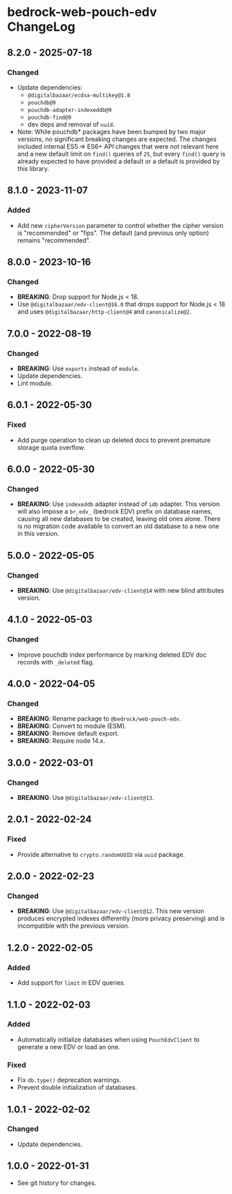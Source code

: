 # bedrock-web-pouch-edv ChangeLog

## 8.2.0 - 2025-07-18

### Changed
- Update dependencies:
  - `@digitalbazaar/ecdsa-multikey@1.8`
  - `pouchdb@9`
  - `pouchdb-adapter-indexeddb@9`
  - `pouchdb-find@9`
  - dev deps and removal of `uuid`.
- Note: While pouchdb* packages have been bumped by two major versions, no
  significant breaking changes are expected. The changes included internal
  ES5 => ES6+ API changes that were not relevant here and a new default
  limit on `find()` queries of `25`, but every `find()` query is already
  expected to have provided a default or a default is provided by this
  library.

## 8.1.0 - 2023-11-07

### Added
- Add new `cipherVersion` parameter to control whether the cipher version
  is "recommended" or "fips". The default (and previous only option)
  remains "recommended".

## 8.0.0 - 2023-10-16

### Changed
- **BREAKING**: Drop support for Node.js < 18.
- Use `@digitalbazaar/edv-client@16.0` that drops support for Node.js < 18 and
  uses `@digitalbazaar/http-client@4` and `canonicalize@2`.

## 7.0.0 - 2022-08-19

### Changed
- **BREAKING**: Use `exports` instead of `module`.
- Update dependencies.
- Lint module.

## 6.0.1 - 2022-05-30

### Fixed
- Add purge operation to clean up deleted docs to prevent premature storage
  quota overflow.

## 6.0.0 - 2022-05-30

### Changed
- **BREAKING**: Use `indexeddb` adapter instead of `idb` adapter. This version
  will also impose a `br_edv_` (bedrock EDV) prefix on database names,
  causing all new databases to be created, leaving old ones alone. There is
  no migration code available to convert an old database to a new one in this
  version.

## 5.0.0 - 2022-05-05

### Changed
- **BREAKING**: Use `@digitalbazaar/edv-client@14` with new blind
  attributes version.

## 4.1.0 - 2022-05-03

### Changed
- Improve pouchdb index performance by marking deleted EDV doc
  records with `_deleted` flag.

## 4.0.0 - 2022-04-05

### Changed
- **BREAKING**: Rename package to `@bedrock/web-pouch-edv`.
- **BREAKING**: Convert to module (ESM).
- **BREAKING**: Remove default export.
- **BREAKING**: Require node 14.x.

## 3.0.0 - 2022-03-01

### Changed
- **BREAKING**: Use `@digitalbazaar/edv-client@13`.

## 2.0.1 - 2022-02-24

### Fixed
- Provide alternative to `crypto.randomUUID` via `uuid` package.

## 2.0.0 - 2022-02-23

### Changed
- **BREAKING**: Use `@digitalbazaar/edv-client@12`. This new version
  produces encrypted indexes differently (more privacy preserving)
  and is incompatible with the previous version.

## 1.2.0 - 2022-02-05

### Added
- Add support for `limit` in EDV queries.

## 1.1.0 - 2022-02-03

### Added
- Automatically initialize databases when using
  `PouchEdvClient` to generate a new EDV or load an one.

### Fixed
- Fix `db.type()` deprecation warnings.
- Prevent double initialization of databases.

## 1.0.1 - 2022-02-02

### Changed
- Update dependencies.

## 1.0.0 - 2022-01-31

- See git history for changes.
